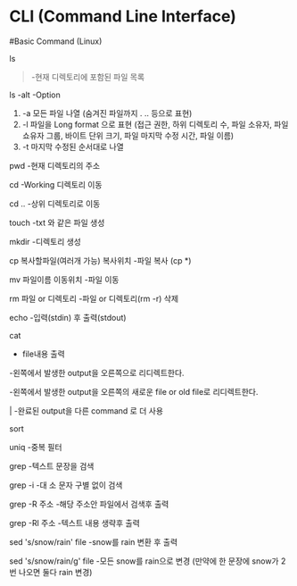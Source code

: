# CLI (Command Line Interface)

#Basic Command (Linux)

ls
>-현재 디렉토리에 포함된 파일 목록

ls -alt
-Option
1. \-a
모든 파일 나열 (숨겨진 파일까지 . .. 등으로 표현)
2. \-l
파일을 Long format 으로 표현 (접근 권한, 하위 디렉토리 수, 파일 소유자, 파일 쇼유자 그룹, 바이트 단위 크기, 파일 마지막 수정 시간, 파일 이름)
3. \-t
마지막 수정된 순서대로 나열

pwd
-현재 디렉토리의 주소

cd
-Working 디렉토리 이동

cd .. 
-상위 디렉토리로 이동

touch
-txt 와 같은 파일 생성

mkdir
-디렉토리 생성

cp 복사할파일(여러개 가능) 복사위치
-파일 복사 (cp *)

mv 파일이름 이동위치
-파일 이동

rm 파일 or 디렉토리
-파일 or 디렉토리(rm -r) 삭제 

echo
-입력(stdin) 후 출력(stdout)

cat
- file내용 출력

>
-왼쪽에서 발생한 output을 오른쪽으로 리디렉트한다.

>>
-왼쪽에서 발생한 output을 오른쪽의 새로운 file or old file로 리디렉트한다.

|
-완료된 output을 다른 command 로 더 사용

sort

uniq
-중복 필터

grep 
-텍스트 문장을 검색

grep -i 
-대 소 문자 구별 없이 검색

grep -R 주소
-해당 주소안 파일에서 검색후 출력

grep -Rl 주소
-텍스트 내용 생략후 출력

sed 's/snow/rain' file
-snow를 rain 변환 후 출력

sed 's/snow/rain/g' file
-모든 snow를 rain으로 변경 (만약에 한 문장에 snow가 2번 나오면 둘다 rain 변경)
